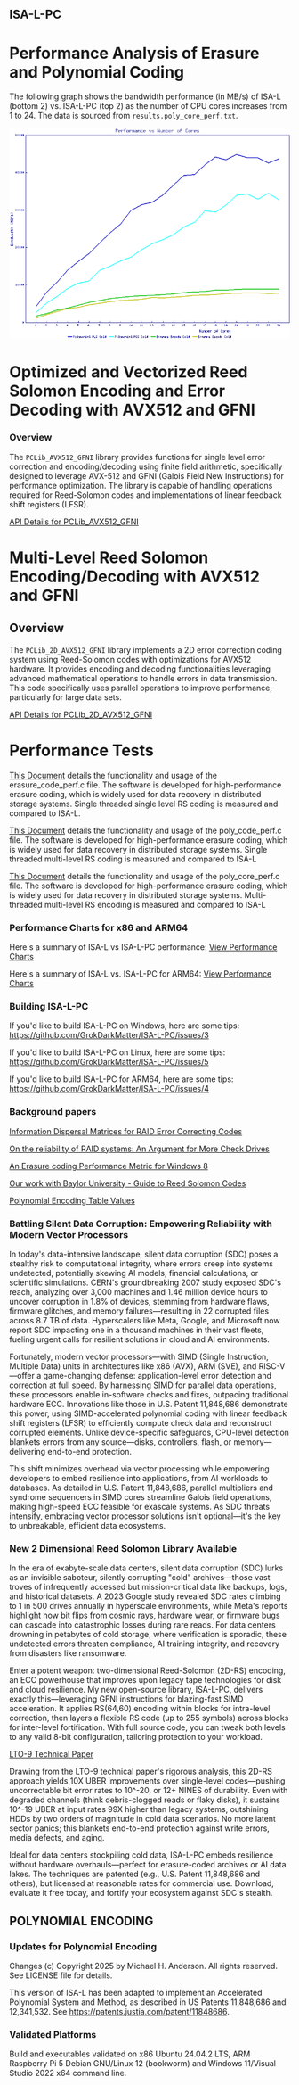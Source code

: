 ISA-L-PC
--------

# Performance Analysis of Erasure and Polynomial Coding

The following graph shows the bandwidth performance (in MB/s) of ISA-L (bottom 2) vs. ISA-L-PC (top 2) as the number of CPU cores increases from 1 to 24. The data is sourced from `results.poly_core_perf.txt`.

![Performance Graph](performance.png)


# Optimized and Vectorized Reed Solomon Encoding and Error Decoding with AVX512 and GFNI

### Overview 
The `PCLib_AVX512_GFNI` library provides functions for single level error correction and encoding/decoding using finite field arithmetic, specifically designed to leverage AVX-512 and GFNI (Galois Field New Instructions) for performance optimization. The library is capable of handling operations required for Reed-Solomon codes and implementations of linear feedback shift registers (LFSR).

[API Details for PCLib_AVX512_GFNI](https://github.com/GrokDarkMatter/ISA-L-PC/blob/master/Documentation/PCLib_AVX512_GFNI_READ_ME.md)
# Multi-Level Reed Solomon Encoding/Decoding with AVX512 and GFNI
## Overview

The `PCLib_2D_AVX512_GFNI` library implements a 2D error correction coding system using Reed-Solomon codes with optimizations for AVX512 hardware. It provides encoding and decoding functionalities leveraging advanced mathematical operations to handle errors in data transmission. This code specifically uses parallel operations to improve performance, particularly for large data sets.

[API Details for PCLib_2D_AVX512_GFNI](https://github.com/GrokDarkMatter/ISA-L-PC/blob/master/Documentation/PCLib_2D_AVX512_GFNI_READ_ME.md)

# Performance Tests

[This Document](https://github.com/GrokDarkMatter/ISA-L-PC/blob/master/Documentation/erasure_code_perf_READ_ME.md) details the functionality and usage of the erasure_code_perf.c file. The software is developed for high-performance erasure coding, which is widely used for data recovery in distributed storage systems. Single threaded single level RS coding is measured and compared to ISA-L.

[This Document](https://github.com/GrokDarkMatter/ISA-L-PC/blob/master/Documentation/poly_code_perf_READ_ME.md) details the functionality and usage of the poly_code_perf.c file. The software is developed for high-performance erasure coding, which is widely used for data recovery in distributed storage systems. Single threaded multi-level RS coding is measured and compared to ISA-L

[This Document](https://github.com/GrokDarkMatter/ISA-L-PC/blob/master/Documentation/poly_core_perf_READ_ME.md) details the functionality and usage of the poly_core_perf.c file. The software is developed for high-performance erasure coding, which is widely used for data recovery in distributed storage systems. Multi-threaded multi-level RS encoding is measured and compared to ISA-L

### Performance Charts for x86 and ARM64

Here's a summary of ISA-L vs ISA-L-PC performance: [View Performance Charts](https://github.com/GrokDarkMatter/ISA-L-PC/blob/master/ISA-LvISA-L-PC.pdf)

Here's a summary of ISA-L vs. ISA-L-PC for ARM64: [View Performance Charts](https://github.com/GrokDarkMatter/ISA-L-PC/blob/master/ISA-LvISA-L-PC_AARCH64.pdf)

### Building ISA-L-PC

If you'd like to build ISA-L-PC on Windows, here are some tips: https://github.com/GrokDarkMatter/ISA-L-PC/issues/3

If you'd like to build ISA-L-PC on Linux, here are some tips: https://github.com/GrokDarkMatter/ISA-L-PC/issues/5

If you'd like to build ISA-L-PC for ARM64, here are some tips: https://github.com/GrokDarkMatter/ISA-L-PC/issues/4

### Background papers

[Information Dispersal Matrices for RAID Error Correcting Codes](https://github.com/GrokDarkMatter/ISA-L-PC/blob/master/MathPapers/IDM.pdf)

[On the reliability of RAID systems: An Argument for More Check Drives](https://github.com/GrokDarkMatter/ISA-L-PC/blob/master/MathPapers/ECRAIDReliability.pdf)

[An Erasure coding Performance Metric for Windows 8](https://github.com/GrokDarkMatter/ISA-L-PC/blob/master/MathPapers/ECPWin8g.pdf)

[Our work with Baylor University - Guide to Reed Solomon Codes](https://github.com/GrokDarkMatter/ISA-L-PC/blob/master/MathPapers/BaylorWork-b188a16.pdf)

[Polynomial Encoding Table Values](https://github.com/GrokDarkMatter/ISA-L-PC/blob/master/MathPapers/PolyCodeValues.pdf)

### Battling Silent Data Corruption: Empowering Reliability with Modern Vector Processors

In today's data-intensive landscape, silent data corruption (SDC) poses a stealthy risk to computational integrity, where errors creep into systems undetected, potentially skewing AI models, financial calculations, or scientific simulations. CERN's groundbreaking 2007 study exposed SDC's reach, analyzing over 3,000 machines and 1.46 million device hours to uncover corruption in 1.8% of devices, stemming from hardware flaws, firmware glitches, and memory failures—resulting in 22 corrupted files across 8.7 TB of data. Hyperscalers like Meta, Google, and Microsoft now report SDC impacting one in a thousand machines in their vast fleets, fueling urgent calls for resilient solutions in cloud and AI environments.

Fortunately, modern vector processors—with SIMD (Single Instruction, Multiple Data) units in architectures like x86 (AVX), ARM (SVE), and RISC-V—offer a game-changing defense: application-level error detection and correction at full speed. By harnessing SIMD for parallel data operations, these processors enable in-software checks and fixes, outpacing traditional hardware ECC. Innovations like those in U.S. Patent 11,848,686 demonstrate this power, using SIMD-accelerated polynomial coding with linear feedback shift registers (LFSR) to efficiently compute check data and reconstruct corrupted elements. Unlike device-specific safeguards, CPU-level detection blankets errors from any source—disks, controllers, flash, or memory—delivering end-to-end protection.

This shift minimizes overhead via vector processing while empowering developers to embed resilience into applications, from AI workloads to databases. As detailed in U.S. Patent 11,848,686, parallel multipliers and syndrome sequencers in SIMD cores streamline Galois field operations, making high-speed ECC feasible for exascale systems. As SDC threats intensify, embracing vector processor solutions isn't optional—it's the key to unbreakable, efficient data ecosystems.

### New 2 Dimensional Reed Solomon Library Available

In the era of exabyte-scale data centers, silent data corruption (SDC) lurks as an invisible saboteur, silently corrupting "cold" archives—those vast troves of infrequently accessed but mission-critical data like backups, logs, and historical datasets. A 2023 Google study revealed SDC rates climbing to 1 in 500 drives annually in hyperscale environments, while Meta's reports highlight how bit flips from cosmic rays, hardware wear, or firmware bugs can cascade into catastrophic losses during rare reads. For data centers drowning in petabytes of cold storage, where verification is sporadic, these undetected errors threaten compliance, AI training integrity, and recovery from disasters like ransomware.

Enter a potent weapon: two-dimensional Reed-Solomon (2D-RS) encoding, an ECC powerhouse that improves upon legacy tape technologies for disk and cloud resilience. My new open-source library, ISA-L-PC, delivers exactly this—leveraging GFNI instructions for blazing-fast SIMD acceleration. It applies RS(64,60) encoding within blocks for intra-level correction, then layers a flexible RS code (up to 255 symbols) across blocks for inter-level fortification. With full source code, you can tweak both levels to any valid 8-bit configuration, tailoring protection to your workload.

[LTO-9 Technical Paper](https://github.com/GrokDarkMatter/ISA-L-PC/blob/master/MathPapers/LTO-UBER-Technical-Paper-August-2022.pdf)

Drawing from the LTO-9 technical paper's rigorous analysis, this 2D-RS approach yields 10X UBER improvements over single-level codes—pushing uncorrectable bit error rates to 10^-20, or 12+ NINES of durability. Even with degraded channels (think debris-clogged reads or flaky disks), it sustains 10^-19 UBER at input rates 99X higher than legacy systems, outshining HDDs by two orders of magnitude in cold data scenarios. No more latent sector panics; this blankets end-to-end protection against write errors, media defects, and aging.

Ideal for data centers stockpiling cold data, ISA-L-PC embeds resilience without hardware overhauls—perfect for erasure-coded archives or AI data lakes. The techniques are patented (e.g., U.S. Patent 11,848,686 and others), but licensed at reasonable rates for commercial use. Download, evaluate it free today, and fortify your ecosystem against SDC's stealth.

POLYNOMIAL ENCODING
-------------------

### Updates for Polynomial Encoding

Changes (c) Copyright 2025 by Michael H. Anderson. All rights reserved. See LICENSE file for details.

This version of ISA-L has been adapted to implement an Accelerated Polynomial System and Method, as described in US Patents 11,848,686 and 12,341,532. See https://patents.justia.com/patent/11848686.

### Validated Platforms

Build and executables validated on x86 Ubuntu 24.04.2 LTS, ARM Raspberry Pi 5 Debian GNU/Linux 12 (bookworm) and Windows 11/Visual Studio 2022 x64 command line.
